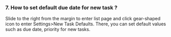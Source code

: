 ### 7. How to set default due date for new task ?
Slide to the right from the margin to enter list page and click gear-shaped icon to enter Settings>New Task Defaults. There, you can set default values such as due date, priority for new tasks. 
